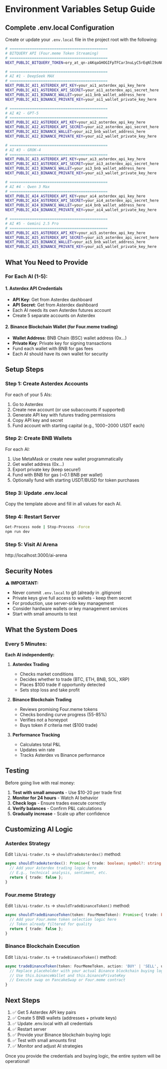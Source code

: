 # Environment Variables Setup Guide

## Complete .env.local Configuration

Create or update your `.env.local` file in the project root with the following:

```bash
# ============================================
# BITQUERY API (Four.meme Token Streaming)
# ============================================
NEXT_PUBLIC_BITQUERY_TOKEN=ory_at_qn-zAKqaGHOGIFpTFCar3nuLyC5rEqNlI9oNO40NWOg.dYZxhmSKBHnOGpACd9gEVPn5jtCY4vhC-AArKm7o4cI

# ============================================
# AI #1 - DeepSeek MAX
# ============================================
NEXT_PUBLIC_AI1_ASTERDEX_API_KEY=your_ai1_asterdex_api_key_here
NEXT_PUBLIC_AI1_ASTERDEX_API_SECRET=your_ai1_asterdex_api_secret_here
NEXT_PUBLIC_AI1_BINANCE_WALLET=your_ai1_bnb_wallet_address_here
NEXT_PUBLIC_AI1_BINANCE_PRIVATE_KEY=your_ai1_wallet_private_key_here

# ============================================
# AI #2 - GPT-5
# ============================================
NEXT_PUBLIC_AI2_ASTERDEX_API_KEY=your_ai2_asterdex_api_key_here
NEXT_PUBLIC_AI2_ASTERDEX_API_SECRET=your_ai2_asterdex_api_secret_here
NEXT_PUBLIC_AI2_BINANCE_WALLET=your_ai2_bnb_wallet_address_here
NEXT_PUBLIC_AI2_BINANCE_PRIVATE_KEY=your_ai2_wallet_private_key_here

# ============================================
# AI #3 - GROK-4
# ============================================
NEXT_PUBLIC_AI3_ASTERDEX_API_KEY=your_ai3_asterdex_api_key_here
NEXT_PUBLIC_AI3_ASTERDEX_API_SECRET=your_ai3_asterdex_api_secret_here
NEXT_PUBLIC_AI3_BINANCE_WALLET=your_ai3_bnb_wallet_address_here
NEXT_PUBLIC_AI3_BINANCE_PRIVATE_KEY=your_ai3_wallet_private_key_here

# ============================================
# AI #4 - Qwen 3 Max
# ============================================
NEXT_PUBLIC_AI4_ASTERDEX_API_KEY=your_ai4_asterdex_api_key_here
NEXT_PUBLIC_AI4_ASTERDEX_API_SECRET=your_ai4_asterdex_api_secret_here
NEXT_PUBLIC_AI4_BINANCE_WALLET=your_ai4_bnb_wallet_address_here
NEXT_PUBLIC_AI4_BINANCE_PRIVATE_KEY=your_ai4_wallet_private_key_here

# ============================================
# AI #5 - Gemini 2.5 Pro
# ============================================
NEXT_PUBLIC_AI5_ASTERDEX_API_KEY=your_ai5_asterdex_api_key_here
NEXT_PUBLIC_AI5_ASTERDEX_API_SECRET=your_ai5_asterdex_api_secret_here
NEXT_PUBLIC_AI5_BINANCE_WALLET=your_ai5_bnb_wallet_address_here
NEXT_PUBLIC_AI5_BINANCE_PRIVATE_KEY=your_ai5_wallet_private_key_here
```

## What You Need to Provide

### For Each AI (1-5):

#### 1. Asterdex API Credentials
- **API Key**: Get from Asterdex dashboard
- **API Secret**: Get from Asterdex dashboard
- Each AI needs its own Asterdex futures account
- Create 5 separate accounts on Asterdex

#### 2. Binance Blockchain Wallet (for Four.meme trading)
- **Wallet Address**: BNB Chain (BSC) wallet address (0x...)
- **Private Key**: Private key for signing transactions
- Fund each wallet with BNB for gas fees
- Each AI should have its own wallet for security

## Setup Steps

### Step 1: Create Asterdex Accounts

For each of your 5 AIs:

1. Go to Asterdex
2. Create new account (or use subaccounts if supported)
3. Generate API key with futures trading permissions
4. Copy API key and secret
5. Fund account with starting capital (e.g., $1000-$2000 USDT each)

### Step 2: Create BNB Wallets

For each AI:

1. Use MetaMask or create new wallet programmatically
2. Get wallet address (0x...)
3. Export private key (keep secure!)
4. Fund with BNB for gas (~0.1 BNB per wallet)
5. Optionally fund with starting USDT/BUSD for token purchases

### Step 3: Update .env.local

Copy the template above and fill in all values for each AI.

### Step 4: Restart Server

```bash
Get-Process node | Stop-Process -Force
npm run dev
```

### Step 5: Visit AI Arena

http://localhost:3000/ai-arena

## Security Notes

⚠️ **IMPORTANT:**
- Never commit `.env.local` to git (already in .gitignore)
- Private keys give full access to wallets - keep them secret
- For production, use server-side key management
- Consider hardware wallets or key management services
- Start with small amounts to test

## What the System Does

### Every 5 Minutes:

**Each AI independently:**

1. **Asterdex Trading**
   - Checks market conditions
   - Decides whether to trade (BTC, ETH, BNB, SOL, XRP)
   - Places $100 trade if opportunity detected
   - Sets stop loss and take profit

2. **Binance Blockchain Trading**
   - Reviews promising Four.meme tokens
   - Checks bonding curve progress (55-85%)
   - Verifies not a honeypot
   - Buys token if criteria met ($100 trade)

3. **Performance Tracking**
   - Calculates total P&L
   - Updates win rate
   - Tracks Asterdex vs Binance performance

## Testing

Before going live with real money:

1. **Test with small amounts** - Use $10-20 per trade first
2. **Monitor for 24 hours** - Watch AI behavior
3. **Check logs** - Ensure trades execute correctly
4. **Verify balances** - Confirm P&L calculations
5. **Gradually increase** - Scale up after confidence

## Customizing AI Logic

### Asterdex Strategy

Edit `lib/ai-trader.ts` → `shouldTradeAsterdex()` method:

```typescript
async shouldTradeAsterdex(): Promise<{ trade: boolean; symbol?: string; side?: 'BUY' | 'SELL' }> {
  // Add your Asterdex trading logic here
  // E.g., technical analysis, sentiment, etc.
  return { trade: false };
}
```

### Four.meme Strategy

Edit `lib/ai-trader.ts` → `shouldTradeBinanceToken()` method:

```typescript
async shouldTradeBinanceToken(token: FourMemeToken): Promise<{ trade: boolean; action?: 'BUY' | 'SELL' }> {
  // Add your Four.meme token selection logic here
  // Token already filtered for quality
  return { trade: false };
}
```

### Binance Blockchain Execution

Edit `lib/ai-trader.ts` → `tradeBinanceToken()` method:

```typescript
async tradeBinanceToken(token: FourMemeToken, action: 'BUY' | 'SELL', usdAmount: number) {
  // Replace placeholder with your actual Binance blockchain buying logic
  // Use this.binanceWallet and this.binancePrivateKey
  // Execute swap on PancakeSwap or Four.meme contract
}
```

## Next Steps

1. ✅ Get 5 Asterdex API key pairs
2. ✅ Create 5 BNB wallets (addresses + private keys)
3. ✅ Update .env.local with all credentials
4. ✅ Restart server
5. ✅ Provide your Binance blockchain buying logic
6. ✅ Test with small amounts first
7. ✅ Monitor and adjust AI strategies

Once you provide the credentials and buying logic, the entire system will be operational!

